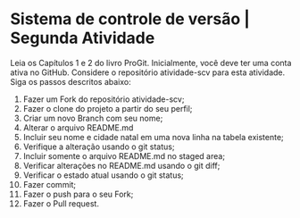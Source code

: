 <h1>Sistema de controle de versão | Segunda Atividade</h1>

<p>Leia os Capítulos 1 e 2 do livro ProGit. Inicialmente, você deve ter uma conta ativa
no GitHub. Considere o repositório atividade-scv para esta atividade. Siga os passos
descritos abaixo:</p>
<ol>
<li>Fazer um Fork do repositório atividade-scv;</li>
<li>Fazer o clone do projeto a partir do seu perfil;</li>
<li>Criar um novo Branch com seu nome;</li>
<li>Alterar o arquivo README.md</li>
<li>Incluir seu nome e cidade natal em uma nova linha na tabela existente;</li><li>Verifique a alteração usando o git status;</li>
<li>Incluir somente o arquivo README.md no staged area;</li>
<li>Verificar alterações no README.md usando o git diff;</li>
<li>Verificar o estado atual usando o git status;</li>
<li>Fazer commit;</li>
<li> Fazer o push para o seu Fork;</li>
<li> Fazer o Pull request.</li>